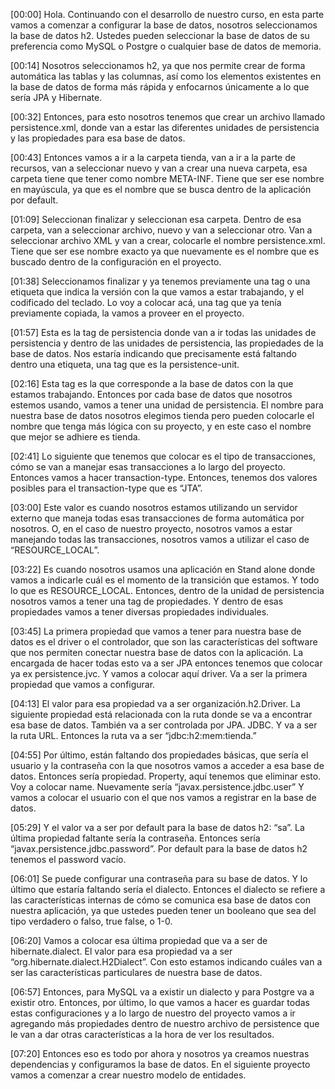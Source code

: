[00:00] Hola. Continuando con el desarrollo de nuestro curso, en esta parte vamos a comenzar a configurar la base de datos, nosotros seleccionamos la base de datos h2. Ustedes pueden seleccionar la base de datos de su preferencia como MySQL o Postgre o cualquier base de datos de memoria.

[00:14] Nosotros seleccionamos h2, ya que nos permite crear de forma automática las tablas y las columnas, así como los elementos existentes en la base de datos de forma más rápida y enfocarnos únicamente a lo que sería JPA y Hibernate.

[00:32] Entonces, para esto nosotros tenemos que crear un archivo llamado persistence.xml, donde van a estar las diferentes unidades de persistencia y las propiedades para esa base de datos.

[00:43] Entonces vamos a ir a la carpeta tienda, van a ir a la parte de recursos, van a seleccionar nuevo y van a crear una nueva carpeta, esa carpeta tiene que tener como nombre META-INF. Tiene que ser ese nombre en mayúscula, ya que es el nombre que se busca dentro de la aplicación por default.

[01:09] Seleccionan finalizar y seleccionan esa carpeta. Dentro de esa carpeta, van a seleccionar archivo, nuevo y van a seleccionar otro. Van a seleccionar archivo XML y van a crear, colocarle el nombre persistence.xml. Tiene que ser ese nombre exacto ya que nuevamente es el nombre que es buscado dentro de la configuración en el proyecto.

[01:38] Seleccionamos finalizar y ya tenemos previamente una tag o una etiqueta que indica la versión con la que vamos a estar trabajando, y el codificado del teclado. Lo voy a colocar acá, una tag que ya tenía previamente copiada, la vamos a proveer en el proyecto.

[01:57] Esta es la tag de persistencia donde van a ir todas las unidades de persistencia y dentro de las unidades de persistencia, las propiedades de la base de datos. Nos estaría indicando que precisamente está faltando dentro una etiqueta, una tag que es la persistence-unit.

[02:16] Esta tag es la que corresponde a la base de datos con la que estamos trabajando. Entonces por cada base de datos que nosotros estemos usando, vamos a tener una unidad de persistencia. El nombre para nuestra base de datos nosotros elegimos tienda pero pueden colocarle el nombre que tenga más lógica con su proyecto, y en este caso el nombre que mejor se adhiere es tienda.

[02:41] Lo siguiente que tenemos que colocar es el tipo de transacciones, cómo se van a manejar esas transacciones a lo largo del proyecto. Entonces vamos a hacer transaction-type. Entonces, tenemos dos valores posibles para el transaction-type que es “JTA”.

[03:00] Este valor es cuando nosotros estamos utilizando un servidor externo que maneja todas esas transacciones de forma automática por nosotros. O, en el caso de nuestro proyecto, nosotros vamos a estar manejando todas las transacciones, nosotros vamos a utilizar el caso de “RESOURCE_LOCAL”.

[03:22] Es cuando nosotros usamos una aplicación en Stand alone donde vamos a indicarle cuál es el momento de la transición que estamos. Y todo lo que es RESOURCE_LOCAL. Entonces, dentro de la unidad de persistencia nosotros vamos a tener una tag de propiedades. Y dentro de esas propiedades vamos a tener diversas propiedades individuales.

[03:45] La primera propiedad que vamos a tener para nuestra base de datos es el driver o el controlador, que son las características del software que nos permiten conectar nuestra base de datos con la aplicación. La encargada de hacer todas esto va a ser JPA entonces tenemos que colocar ya ex persistence.jvc. Y vamos a colocar aquí driver. Va a ser la primera propiedad que vamos a configurar.

[04:13] El valor para esa propiedad va a ser organización.h2.Driver. La siguiente propiedad está relacionada con la ruta donde se va a encontrar esa base de datos. También va a ser controlada por JPA. JDBC. Y va a ser la ruta URL. Entonces la ruta va a ser “jdbc:h2:mem:tienda.”

[04:55] Por último, están faltando dos propiedades básicas, que sería el usuario y la contraseña con la que nosotros vamos a acceder a esa base de datos. Entonces sería propiedad. Property, aquí tenemos que eliminar esto. Voy a colocar name. Nuevamente sería “javax.persistence.jdbc.user” Y vamos a colocar el usuario con el que nos vamos a registrar en la base de datos.

[05:29] Y el valor va a ser por default para la base de datos h2: “sa”. La última propiedad faltante sería la contraseña. Entonces sería “javax.persistence.jdbc.password”. Por default para la base de datos h2 tenemos el password vacío.

[06:01] Se puede configurar una contraseña para su base de datos. Y lo último que estaría faltando sería el dialecto. Entonces el dialecto se refiere a las características internas de cómo se comunica esa base de datos con nuestra aplicación, ya que ustedes pueden tener un booleano que sea del tipo verdadero o falso, true false, o 1-0.

[06:20] Vamos a colocar esa última propiedad que va a ser de hibernate.dialect. El valor para esa propiedad va a ser “org.hibernate.dialect.H2Dialect”. Con esto estamos indicando cuáles van a ser las características particulares de nuestra base de datos.

[06:57] Entonces, para MySQL va a existir un dialecto y para Postgre va a existir otro. Entonces, por último, lo que vamos a hacer es guardar todas estas configuraciones y a lo largo de nuestro del proyecto vamos a ir agregando más propiedades dentro de nuestro archivo de persistence que le van a dar otras características a la hora de ver los resultados.

[07:20] Entonces eso es todo por ahora y nosotros ya creamos nuestras dependencias y configuramos la base de datos. En el siguiente proyecto vamos a comenzar a crear nuestro modelo de entidades.